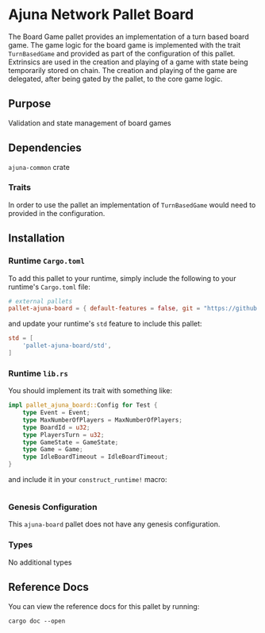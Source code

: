 # Ajuna Network Pallet Board

The Board Game pallet provides an implementation of a turn based board game. The game logic for the board game is implemented with the trait `TurnBasedGame` and provided as part of the configuration of this pallet.  Extrinsics are used in the creation and playing of a game with state being temporarily stored on chain.  The creation and playing of the game are delegated, after being gated by the pallet, to the core game logic.

## Purpose
Validation and state management of board games

## Dependencies
`ajuna-common` crate

### Traits
In order to use the pallet an implementation of `TurnBasedGame` would need to provided in the configuration.

## Installation

### Runtime `Cargo.toml`

To add this pallet to your runtime, simply include the following to your runtime's `Cargo.toml` file:

```TOML
# external pallets
pallet-ajuna-board = { default-features = false, git = "https://github.com/ajuna-network/Ajuna" }
```

and update your runtime's `std` feature to include this pallet:

```TOML
std = [
    'pallet-ajuna-board/std',
]
```

### Runtime `lib.rs`

You should implement its trait with something like:

```rust
impl pallet_ajuna_board::Config for Test {
	type Event = Event;
	type MaxNumberOfPlayers = MaxNumberOfPlayers;
	type BoardId = u32;
	type PlayersTurn = u32;
	type GameState = GameState;
    type Game = Game;
    type IdleBoardTimeout = IdleBoardTimeout;
}
```

and include it in your `construct_runtime!` macro:

```rust
```

### Genesis Configuration

This `ajuna-board` pallet does not have any genesis configuration.

### Types

No additional types

## Reference Docs

You can view the reference docs for this pallet by running:

```
cargo doc --open
```
